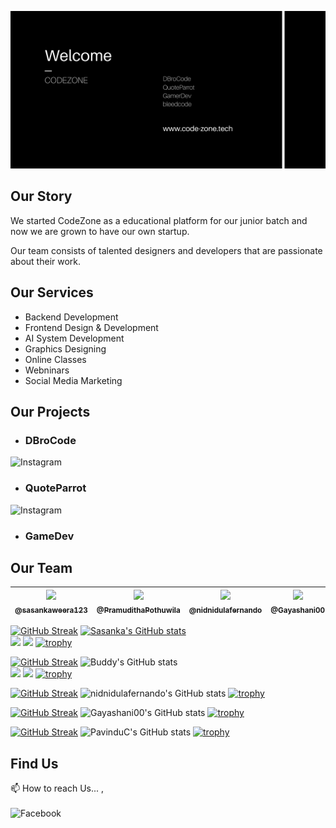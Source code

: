 [<img src="https://github.com/CodeZoneTech/.github/blob/main/codezone.png" alt="codezoneimg">](https://code-zone.tech/)

## Our Story

We started CodeZone as a educational platform for our junior batch and now we are grown to have our own startup.

Our team consists of talented designers and developers that are passionate about their work.

## Our Services

- Backend Development
- Frontend Design & Development
- AI System Development
- Graphics Designing
- Online Classes
- Webninars
- Social Media Marketing

## Our Projects

- ### DBroCode 
<a href="https://www.instagram.com/d_bro_code/">
  <img align="left" alt="Instagram" width="120px" src="https://img.shields.io/badge/Instagram-E4405F?style=for-the-badge&logo=instagram&logoColor=white" />
</a> </br>

- ### QuoteParrot
<a href="https://www.instagram.com/quote_codezone/">
  <img align="left" alt="Instagram" width="120px" src="https://img.shields.io/badge/Instagram-E4405F?style=for-the-badge&logo=instagram&logoColor=white" />
</a> </br>

- ### GameDev


## Our Team

| [<img  src="https://github.com/sasankaweera123.png?size=115" width="115"><br><sub>@sasankaweera123</sub>](https://github.com/sasankaweera123) | [<img  src="https://github.com/PramudithaPothuwila.png?size=115" width="115"><br><sub>@PramudithaPothuwila</sub>](https://github.com/PramudithaPothuwila) | [<img  src="https://github.com/nidnidulafernando.png?size=115" width="115"><br><sub>@nidnidulafernando</sub>](https://github.com/nidnidulafernando) | [<img src="https://github.com/Gayashani00.png?size=250" width="115"><br><sub>@Gayashani00</sub>](https://github.com/Gayashani00) |  [<img src="https://github.com/PavinduC.png?size=250" width="115"><br><sub>@PavinduC</sub>](https://github.com/PavinduC) |
| :---------------------------------------------------------------------------------------------------------------------: | :----------------------------------------------------------------------------------------------------------------------------------: | :-------------------------------------------------------------------------------------------------------------------: |:-------------------------------------------------------------------------------------------------------------------: |:-------------------------------------------------------------------------------------------------------------------: |

[![GitHub Streak](http://github-readme-streak-stats.herokuapp.com?user=sasankaweera123&theme=dark&background=000000)](https://git.io/streak-stats)
[![Sasanka's GitHub stats](https://github-readme-stats-git-masterrstaa-rickstaa.vercel.app/api?username=sasankaweera123&show_icons=true&line_height=28&hide_border=true&card_width=347&include_all_commits=true&role=owner,collaborator&show=reviews,discussions_answered&rank_icon=percentile&exclude_repo=github-readme-stats&theme=tokyonight&bg_color=000000#gh-dark-mode-onl)]((https://github.com/anuraghazra/github-readme-stats)) <br>
![](http://github-profile-summary-cards.vercel.app/api/cards/repos-per-language?username=sasankaweera123&theme=tokyonight)
![](http://github-profile-summary-cards.vercel.app/api/cards/most-commit-language?username=sasankaweera123&theme=tokyonight)
[![trophy](https://github-profile-trophy.vercel.app/?username=sasankaweera123&theme=tokyonight&row=2)](https://github.com/ryo-ma/github-profile-trophy)

[![GitHub Streak](http://github-readme-streak-stats.herokuapp.com?user=PramudithaPothuwila&theme=dark&background=000000)](https://git.io/streak-stats)
![Buddy's GitHub stats](https://github-readme-stats.vercel.app/api?username=PramudithaPothuwila&show_icons=true&theme=radical)<br>
![](http://github-profile-summary-cards.vercel.app/api/cards/repos-per-language?username=PramudithaPothuwila&theme=radical)
![](http://github-profile-summary-cards.vercel.app/api/cards/most-commit-language?username=PramudithaPothuwila&theme=radical)
[![trophy](https://github-profile-trophy.vercel.app/?username=PramudithaPothuwila&theme=radical&row=2)](https://github.com/ryo-ma/github-profile-trophy)

[![GitHub Streak](http://github-readme-streak-stats.herokuapp.com?user=nidnidulafernando&theme=dark&background=000000)](https://git.io/streak-stats)
![nidnidulafernando's GitHub stats](https://github-readme-stats.vercel.app/api?username=nidnidulafernando&show_icons=true&theme=cobalt)
[![trophy](https://github-profile-trophy.vercel.app/?username=nidnidulafernando&theme=cobalt&row=2)](https://github.com/ryo-ma/github-profile-trophy)

[![GitHub Streak](http://github-readme-streak-stats.herokuapp.com?user=Gayashani00&theme=dark&background=000000)](https://git.io/streak-stats)
![Gayashani00's GitHub stats](https://github-readme-stats.vercel.app/api?username=Gayashani00&show_icons=true&theme=dracula)
[![trophy](https://github-profile-trophy.vercel.app/?username=Gayashani00&theme=dracula&row=2)](https://github.com/ryo-ma/github-profile-trophy)

[![GitHub Streak](http://github-readme-streak-stats.herokuapp.com?user=PavinduC&theme=dark&background=000000)](https://git.io/streak-stats)
![PavinduC's GitHub stats](https://github-readme-stats.vercel.app/api?username=PavinduC&show_icons=true&theme=dracula)
[![trophy](https://github-profile-trophy.vercel.app/?username=PavinduC&theme=dracula&row=2)](https://github.com/ryo-ma/github-profile-trophy)

## Find Us

📫 How to reach Us... , </br></br>
<a href="https://www.facebook.com/codezonetech/">
  <img align="left" alt="Facebook" width="120px" src="https://img.shields.io/badge/Facebook-1877F2?style=for-the-badge&logo=facebook&logoColor=white" />
</a>
